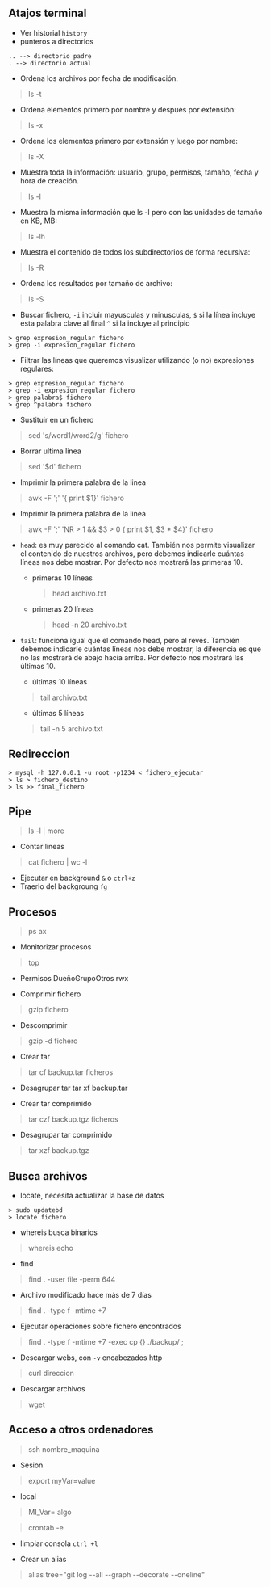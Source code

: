  ## Atajos terminal

* Ver historial `history `
* punteros a directorios
```
.. --> directorio padre
. --> directorio actual
```

* Ordena los archivos por fecha de modificación:

> ls -t

* Ordena elementos primero por nombre y después por extensión:


> ls -x

* Ordena los elementos primero por extensión y luego por nombre:


> ls -X

* Muestra toda la información: usuario, grupo, permisos, tamaño, fecha y hora de creación.

> ls -l

* Muestra la misma información que ls -l pero con las unidades de tamaño en KB, MB:

> ls -lh

* Muestra el contenido de todos los subdirectorios de forma recursiva:

> ls -R

* Ordena los resultados por tamaño de archivo:


> ls -S


* Buscar fichero, `-i` incluir mayusculas y minusculas, `$` si la línea incluye esta palabra clave al final `^` si la incluye al principio

```
> grep expresion_regular fichero
> grep -i expresion_regular fichero 
```
* Filtrar las líneas que queremos visualizar utilizando (o no) expresiones regulares:
```
> grep expresion_regular fichero
> grep -i expresion_regular fichero 
> grep palabra$ fichero
> grep ^palabra fichero
```


* Sustituir en un fichero


> sed 's/word1/word2/g' fichero


* Borrar ultima linea

> sed '$d' fichero


* Imprimir la primera palabra de la linea

> awk -F ';' '{ print $1}' fichero

* Imprimir la primera palabra de la linea

> awk -F ';' 'NR > 1 && $3 > 0 { print $1, $3 * $4}' fichero


* `head`: es muy parecido al comando cat. También nos permite visualizar el contenido de nuestros archivos, pero debemos indicarle cuántas líneas nos debe mostrar. Por defecto nos mostrará las primeras 10.
  * primeras 10 líneas
    
    > head archivo.txt
    
  * primeras 20 líneas
    
    > head -n 20 archivo.txt
    
* `tail`: funciona igual que el comando head, pero al revés. También debemos indicarle cuántas líneas nos debe mostrar, la diferencia es que no las mostrará de abajo hacia arriba. Por defecto nos mostrará las últimas 10.

    * últimas 10 líneas
    
    > tail archivo.txt
    

    * últimas 5 líneas
    
    > tail -n 5 archivo.txt
    

## Redireccion 
```
> mysql -h 127.0.0.1 -u root -p1234 < fichero_ejecutar
> ls > fichero_destino
> ls >> final_fichero
```
## Pipe
> ls -l | more

* Contar lineas
> cat fichero | wc -l

* Ejecutar en background `&` o `ctrl+z`
* Traerlo del backgroung `fg`

## Procesos 
> ps ax

* Monitorizar procesos 
> top

* Permisos DueñoGrupoOtros rwx

* Comprimir fichero
> gzip fichero

* Descomprimir
> gzip -d fichero

* Crear tar
> tar cf backup.tar ficheros

* Desagrupar tar
tar xf backup.tar

* Crear tar comprimido
> tar czf backup.tgz ficheros

* Desagrupar tar comprimido
> tar xzf backup.tgz

## Busca archivos

* locate, necesita actualizar la base de datos
```
> sudo updatebd
> locate fichero
```

* whereis busca binarios
> whereis echo

* find
> find . -user file -perm 644

* Archivo modificado hace más de 7 días
> find . -type f -mtime +7

* Ejecutar operaciones sobre fichero encontrados
> find . -type f -mtime +7 -exec cp {} ./backup/ \;

* Descargar webs, con `-v` encabezados http
> curl direccion

* Descargar archivos
> wget

## Acceso a otros ordenadores
> ssh nombre_maquina


* Sesion
> export myVar=value
* local
> MI_Var= algo

> crontab -e

* limpiar consola
`ctrl +l`

* Crear un alias
>alias tree="git log --all --graph --decorate --oneline"
